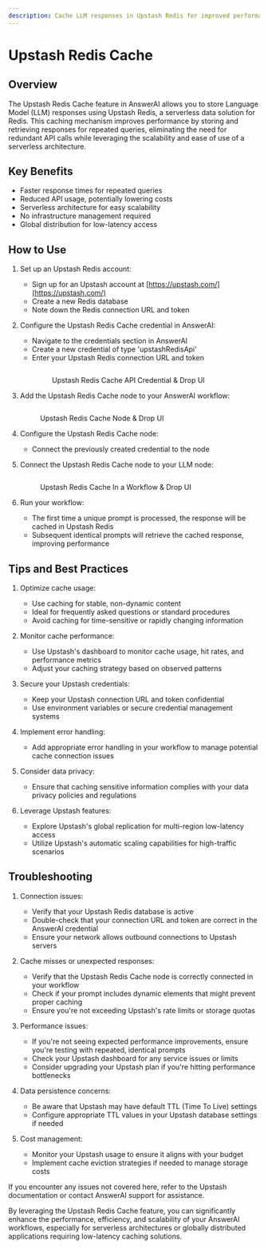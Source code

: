 ```yaml
---
description: Cache LLM responses in Upstash Redis for improved performance and serverless scalability
---
```


# Upstash Redis Cache

## Overview

The Upstash Redis Cache feature in AnswerAI allows you to store Language Model (LLM) responses using Upstash Redis, a serverless data solution for Redis. This caching mechanism improves performance by storing and retrieving responses for repeated queries, eliminating the need for redundant API calls while leveraging the scalability and ease of use of a serverless architecture.

## Key Benefits

-   Faster response times for repeated queries
-   Reduced API usage, potentially lowering costs
-   Serverless architecture for easy scalability
-   No infrastructure management required
-   Global distribution for low-latency access

## How to Use

1. Set up an Upstash Redis account:

    - Sign up for an Upstash account at [https://upstash.com/](https://upstash.com/)
    - Create a new Redis database
    - Note down the Redis connection URL and token

2. Configure the Upstash Redis Cache credential in AnswerAI:

    - Navigate to the credentials section in AnswerAI
    - Create a new credential of type 'upstashRedisApi'
    - Enter your Upstash Redis connection URL and token
        <figure><img src="/.gitbook/assets/screenshots/upstash redis cache credentials.png" alt="" /><figcaption><p>Upstash Redis Cache API Credential &#x26; Drop UI</p></figcaption></figure>
        <!-- TODO: Screenshot of creating Upstash Redis Cache credential -->

3. Add the Upstash Redis Cache node to your AnswerAI workflow:
       <!-- TODO: Screenshot of adding Upstash Redis Cache node to the workflow -->
    <figure><img src="/.gitbook/assets/screenshots/upstash redis cache configuration.png" alt="" /><figcaption><p>Upstash Redis Cache Node &#x26; Drop UI</p></figcaption></figure>

4. Configure the Upstash Redis Cache node:

    - Connect the previously created credential to the node
        <!-- TODO: Screenshot showing the configuration of the Upstash Redis Cache node -->

5. Connect the Upstash Redis Cache node to your LLM node:
    <!-- TODO: Screenshot showing the connection between Upstash Redis Cache and LLM nodes -->
    <figure><img src="/.gitbook/assets/screenshots/upstash redis cache in a workflow.png" alt="" /><figcaption><p>Upstash Redis Cache In a Workflow &#x26; Drop UI</p></figcaption></figure>

6. Run your workflow:
    - The first time a unique prompt is processed, the response will be cached in Upstash Redis
    - Subsequent identical prompts will retrieve the cached response, improving performance

## Tips and Best Practices

1. Optimize cache usage:

    - Use caching for stable, non-dynamic content
    - Ideal for frequently asked questions or standard procedures
    - Avoid caching for time-sensitive or rapidly changing information

2. Monitor cache performance:

    - Use Upstash's dashboard to monitor cache usage, hit rates, and performance metrics
    - Adjust your caching strategy based on observed patterns

3. Secure your Upstash credentials:

    - Keep your Upstash connection URL and token confidential
    - Use environment variables or secure credential management systems

4. Implement error handling:

    - Add appropriate error handling in your workflow to manage potential cache connection issues

5. Consider data privacy:

    - Ensure that caching sensitive information complies with your data privacy policies and regulations

6. Leverage Upstash features:
    - Explore Upstash's global replication for multi-region low-latency access
    - Utilize Upstash's automatic scaling capabilities for high-traffic scenarios

## Troubleshooting

1. Connection issues:

    - Verify that your Upstash Redis database is active
    - Double-check that your connection URL and token are correct in the AnswerAI credential
    - Ensure your network allows outbound connections to Upstash servers

2. Cache misses or unexpected responses:

    - Verify that the Upstash Redis Cache node is correctly connected in your workflow
    - Check if your prompt includes dynamic elements that might prevent proper caching
    - Ensure you're not exceeding Upstash's rate limits or storage quotas

3. Performance issues:

    - If you're not seeing expected performance improvements, ensure you're testing with repeated, identical prompts
    - Check your Upstash dashboard for any service issues or limits
    - Consider upgrading your Upstash plan if you're hitting performance bottlenecks

4. Data persistence concerns:

    - Be aware that Upstash may have default TTL (Time To Live) settings
    - Configure appropriate TTL values in your Upstash database settings if needed

5. Cost management:
    - Monitor your Upstash usage to ensure it aligns with your budget
    - Implement cache eviction strategies if needed to manage storage costs

If you encounter any issues not covered here, refer to the Upstash documentation or contact AnswerAI support for assistance.

By leveraging the Upstash Redis Cache feature, you can significantly enhance the performance, efficiency, and scalability of your AnswerAI workflows, especially for serverless architectures or globally distributed applications requiring low-latency caching solutions.
